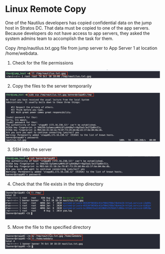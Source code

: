 # Linux Remote Copy
One of the Nautilus developers has copied confidential data on the jump host in Stratos DC. That data must be copied to one of the app servers. Because developers do not have access to app servers, they asked the system admins team to accomplish the task for them.


Copy /tmp/nautilus.txt.gpg file from jump server to App Server 1 at location /home/webdata.

1. Check for the file permissions

![1](img/1.png)

2. Copy the files to the server temporarily

![2](img/2.png)

3. SSH into the server

![3](img/3.png)

4. Check that the file exists in the tmp directory

![4](img/4.png)

5. Move the file to the specified directory 

![5](img/5.png)
